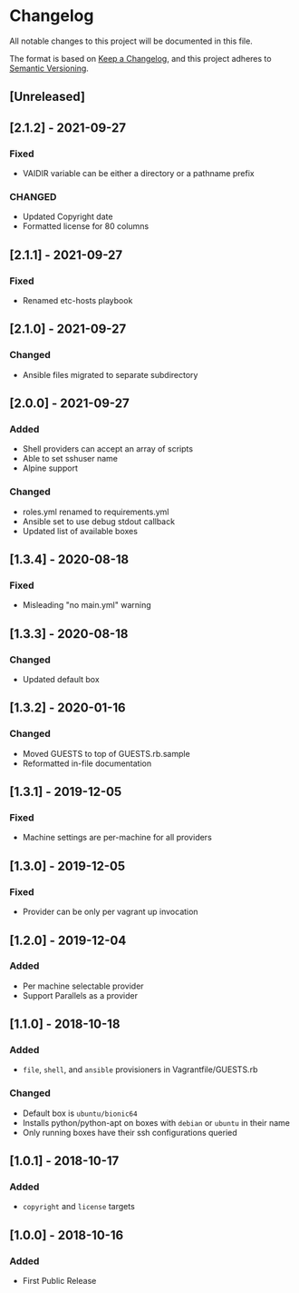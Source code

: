 # Changelog
All notable changes to this project will be documented in this file.

The format is based on [Keep a Changelog](https://keepachangelog.com/en/1.0.0/),
and this project adheres to [Semantic Versioning](https://semver.org/spec/v2.0.0.html).

## [Unreleased]

## [2.1.2] - 2021-09-27
### Fixed
- VAIDIR variable can be either a directory or a pathname prefix

### CHANGED
- Updated Copyright date
- Formatted license for 80 columns

## [2.1.1] - 2021-09-27
### Fixed
- Renamed etc-hosts playbook

## [2.1.0] - 2021-09-27
### Changed
- Ansible files migrated to separate subdirectory

## [2.0.0] - 2021-09-27
### Added
- Shell providers can accept an array of scripts
- Able to set sshuser name
- Alpine support

### Changed
- roles.yml renamed to requirements.yml
- Ansible set to use debug stdout callback
- Updated list of available boxes

## [1.3.4] - 2020-08-18
### Fixed
- Misleading "no main.yml" warning

## [1.3.3] - 2020-08-18
### Changed
- Updated default box

## [1.3.2] - 2020-01-16
### Changed
- Moved GUESTS to top of GUESTS.rb.sample
- Reformatted in-file documentation

## [1.3.1] - 2019-12-05
### Fixed
- Machine settings are per-machine for all providers

## [1.3.0] - 2019-12-05
### Fixed
- Provider can be only per vagrant up invocation

## [1.2.0] - 2019-12-04
### Added
- Per machine selectable provider
- Support Parallels as a provider

## [1.1.0] - 2018-10-18
### Added
- `file`, `shell`, and `ansible` provisioners in Vagrantfile/GUESTS.rb

### Changed
- Default box is `ubuntu/bionic64`
- Installs python/python-apt on boxes with `debian` or `ubuntu` in their name
- Only running boxes have their ssh configurations queried

## [1.0.1] - 2018-10-17
### Added
- `copyright` and `license` targets

## [1.0.0] - 2018-10-16
### Added
- First Public Release
